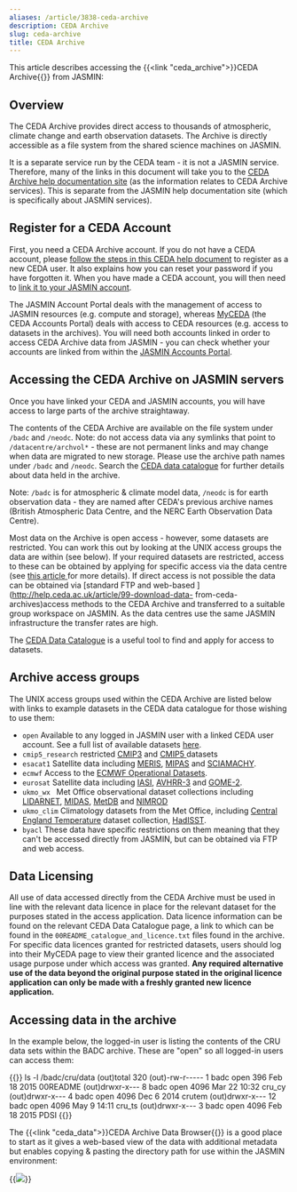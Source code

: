 ```yaml
---
aliases: /article/3838-ceda-archive
description: CEDA Archive
slug: ceda-archive
title: CEDA Archive
---
```


This article describes accessing the {{<link "ceda_archive">}}CEDA Archive{{</link>}} from JASMIN:

## Overview

The CEDA Archive provides direct access to thousands of atmospheric, climate
change and earth observation datasets. The Archive is directly accessible as a
file system from the shared science machines on JASMIN.

It is a separate service run by the CEDA team - it is not a JASMIN service.
Therefore, many of the links in this document will take you to the [CEDA
Archive help documentation site](https://help.ceda.ac.uk) (as the information
relates to CEDA Archive services). This is separate from the JASMIN help
documentation site (which is specifically about JASMIN services).

## Register for a CEDA Account

First, you need a CEDA Archive account. If you do not have a CEDA account,
please [follow the steps in this CEDA help
document](https://help.ceda.ac.uk/article/39-ceda-account) to register as a
new CEDA user. It also explains how you can reset your password if you have
forgotten it. When you have made a CEDA account, you will then need to [link
it to your JASMIN account](update-a-jasmin-account).

The JASMIN Account Portal deals with the management of access to JASMIN
resources (e.g. compute and storage), whereas
[MyCEDA](https://services.ceda.ac.uk/cedasite/myceda/user/) (the CEDA Accounts
Portal) deals with access to CEDA resources (e.g. access to datasets in the
archives). You will need both accounts linked in order to access CEDA Archive
data from JASMIN - you can check whether your accounts are linked from within
the [JASMIN Accounts Portal](https://accounts.jasmin.ac.uk/account/profile/).

## Accessing the CEDA Archive on JASMIN servers

Once you have linked your CEDA and JASMIN accounts, you will have access to
large parts of the archive straightaway.

The contents of the CEDA Archive are available on the file system under `/badc`
and `/neodc`. Note: do not access data via any symlinks that point to
`/datacentre/archvol*` - these are not permanent links and may change when data
are migrated to new storage. Please use the archive path names under `/badc` and
`/neodc`. Search the [CEDA data
catalogue](http://help.ceda.ac.uk/article/137-ceda-data-catalogue) for further
details about data held in the archive.

Note: `/badc` is for atmospheric & climate model data, `/neodc` is for earth observation data - they
are named after CEDA's previous archive names (British Atmospheric Data
Centre, and the NERC Earth Observation Data Centre).

Most data on the Archive is open access - however, some datasets are
restricted. You can work this out by looking at the UNIX access groups the
data are within (see below). If your required datasets are restricted, access
to these can be obtained by applying for specific access via the data centre
(see [this article ](http://help.ceda.ac.uk/article/98-accessing-data)for more
details). If direct access is not possible the data can be obtained via
[standard FTP and web-based ](http://help.ceda.ac.uk/article/99-download-data-
from-ceda-archives)access methods to the CEDA Archive and transferred to a
suitable group workspace on JASMIN. As the data centres use the same JASMIN
infrastructure the transfer rates are high.

The [CEDA Data Catalogue](http://help.ceda.ac.uk/article/137-ceda-data-catalogue) is a useful tool to find and apply for access to datasets.

## Archive access groups

The UNIX access groups used within the CEDA Archive are listed below with
links to example datasets in the CEDA data catalogue for those wishing to use
them:

- `open` Available to any logged in JASMIN user with a linked CEDA user account. See a full list of available datasets [here](http://catalogue.ceda.ac.uk/listings/ob/?access=registered).
- `cmip5_research` restricted [CMIP3](http://catalogue.ceda.ac.uk/uuid/72afa18db5988d1be0066a26e09422df) and [CMIP5 ](http://catalogue.ceda.ac.uk/?q=wcrp+cmip5&record_types=Observation&sort_by=relevance)datasets
- `esacat1` Satellite data including [MERIS](http://catalogue.ceda.ac.uk/uuid/f26559a9daeae9e6740811d3b3113716), [MIPAS](http://catalogue.ceda.ac.uk/uuid/4a9da084adf4252752e5fe77a5cfd0a9) and [SCIAMACHY](http://catalogue.ceda.ac.uk/uuid/6877f4f100d22f750b44f4c3b7ada498).
- `ecmwf` Access to the [ECMWF Operational Datasets](http://catalogue.ceda.ac.uk/uuid/c46248046f6ce34fc7660a36d9b10a71).
- `eurosat` Satellite data including [IASI](http://catalogue.ceda.ac.uk/?q=iasi&record_types=ObservationCollection&sort_by=relevance), [AVHRR-3](http://catalogue.ceda.ac.uk/?q=avhrr+3&record_types=ObservationCollection&sort_by=relevance) and [GOME-2](http://catalogue.ceda.ac.uk/?q=gome+2&record_types=ObservationCollection&sort_by=relevance).
- `ukmo_wx `  Met Office observational dataset collections including [LIDARNET](http://catalogue.ceda.ac.uk/uuid/38a6e76871fca4c58d0f831e532bff41), [MIDAS](http://catalogue.ceda.ac.uk/uuid/220a65615218d5c9cc9e4785a3234bd0), [MetDB](http://catalogue.ceda.ac.uk/uuid/8ee156b6ed41b153e85dbf02a4134513) and [NIMROD](http://catalogue.ceda.ac.uk/uuid/82adec1f896af6169112d09cc1174499)
- `ukmo_clim` Climatology datasets from the Met Office, including [Central England Temperature](http://catalogue.ceda.ac.uk/uuid/a946415f9345f6da9bf4c475c19477b6) dataset collection, [HadISST](http://catalogue.ceda.ac.uk/?q=hadisst).
- `byacl` These data have specific restrictions on them meaning that they can't be accessed directly from JASMIN, but can be obtained via FTP and web access.

## Data Licensing

All use of data accessed directly from the CEDA Archive must be used in line
with the relevant data licence in place for the relevant dataset for the
purposes stated in the access application. Data licence information can be
found on the relevant CEDA Data Catalogue page, a link to which can be found
in the `00README_catalogue_and_licence.txt` files found in the archive. For
specific data licences granted for restricted datasets, users should log into
their MyCEDA page to view their granted licence and the associated usage
purpose under which access was granted. **Any required alternative use of the
data beyond the original purpose stated in the original licence application
can only be made with a freshly granted new licence application.**

## Accessing data in the archive

In the example below, the logged-in user is listing the contents of the CRU
data sets within the BADC archive. These are "open" so all logged-in users can
access them:

{{<command user="user" host="sci1">}}
ls -l /badc/cru/data
(out)total 320
(out)-rw-r-----  1 badc open  396 Feb 18  2015 00README
(out)drwxr-x---  8 badc open 4096 Mar 22 10:32 cru_cy
(out)drwxr-x---  4 badc open 4096 Dec  6  2014 crutem
(out)drwxr-x--- 12 badc open 4096 May  9 14:11 cru_ts
(out)drwxr-x---  3 badc open 4096 Feb 18  2015 PDSI
{{</command>}}

The {{<link "ceda_data">}}CEDA Archive Data Browser{{</link>}} is a good place to start as it gives a web-based view of the data with additional metadata but enables copying & pasting the directory path for use within the JASMIN environment:

{{<image src="img/docs/ceda-archive/ceda-archive-cru.png" caption="ceda archive data browser">}}
